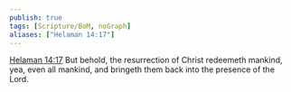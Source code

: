 ```yaml
---
publish: true
tags: [Scripture/BoM, noGraph]
aliases: ["Helaman 14:17"]
---
```

[Helaman 14:17](https://churchofjesuschrist.org/study/scriptures/bofm/hel/14?lang=eng&id=p17#p17) But behold, the resurrection of Christ redeemeth mankind, yea, even all mankind, and bringeth them back into the presence of the Lord.
